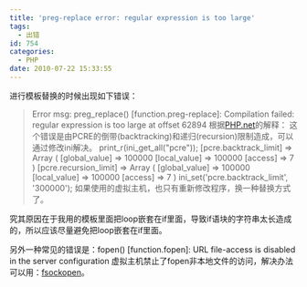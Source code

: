 ```yaml
---
title: 'preg-replace error: regular expression is too large'
tags:
  - 出错
id: 754
categories:
  - PHP
date: 2010-07-22 15:33:55
---
```


进行模板替换的时候出现如下错误：
> Error msg: preg_replace() [function.preg-replace]: Compilation failed: regular expression is too large at offset 62894
根据[PHP.net](http://www.php.net/manual/en/pcre.configuration.php#ini.pcre.backtrack-limit)的解释：
这个错误是由PCRE的倒带(backtracking)和递归(recursion)限制造成，可以通过修改ini解决。
> print_r(ini_get_all("pcre"));
> [pcre.backtrack_limit] =&gt; Array
> (
> [global_value] =&gt; 100000
> [local_value] =&gt; 100000
> [access] =&gt; 7
> )
> [pcre.recursion_limit] =&gt; Array
> (
> [global_value] =&gt; 100000
> [local_value] =&gt; 100000
> [access] =&gt; 7
> )
> ini_set('pcre.backtrack_limit', '300000');
如果使用的虚拟主机，也只有重新修改程序，换一种替换方式了。

究其原因在于我用的模板里面把loop嵌套在if里面，导致if语块的字符串太长造成的，所以应该尽量避免把loop嵌套在if里面。

另外一种常见的错误是：fopen() [function.fopen]: URL file-access is disabled in the server configuration
虚拟主机禁止了fopen非本地文件的访问，解决办法可以用：[fsockopen](http://www.php.net/manual/en/function.fsockopen.php)。